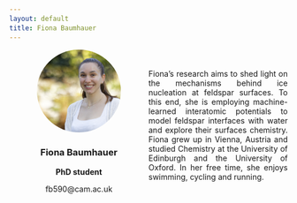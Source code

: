 ```yaml
---
layout: default
title: Fiona Baumhauer
---
```


<div style="display: grid; grid-template-columns: 1fr 1fr; gap: 0px; align-items: center;">

<div style="text-align: center;">
    <img src="/group/portraits/fiona.jpg" alt="Fiona Baumhauer" style="width: 60%; height: auto; border-radius: 50%;" />
    <div style="margin-top: 20px;">
        <h3>Fiona Baumhauer</h3>
        <p><b>PhD student</b></p>
        <p>fb590@cam.ac.uk</p>
    </div>
</div>

<div>
    <p style="display: flex; align-items: center; text-align: justify;"> Fiona’s research aims to shed light on the mechanisms behind ice nucleation at feldspar surfaces. To this end, she is employing machine-learned interatomic potentials to model feldspar interfaces with water and explore their surfaces chemistry. Fiona grew up in Vienna, Austria and studied Chemistry at the University of Edinburgh and the University of Oxford. In her free time, she enjoys swimming, cycling and running.</p>
</div>
